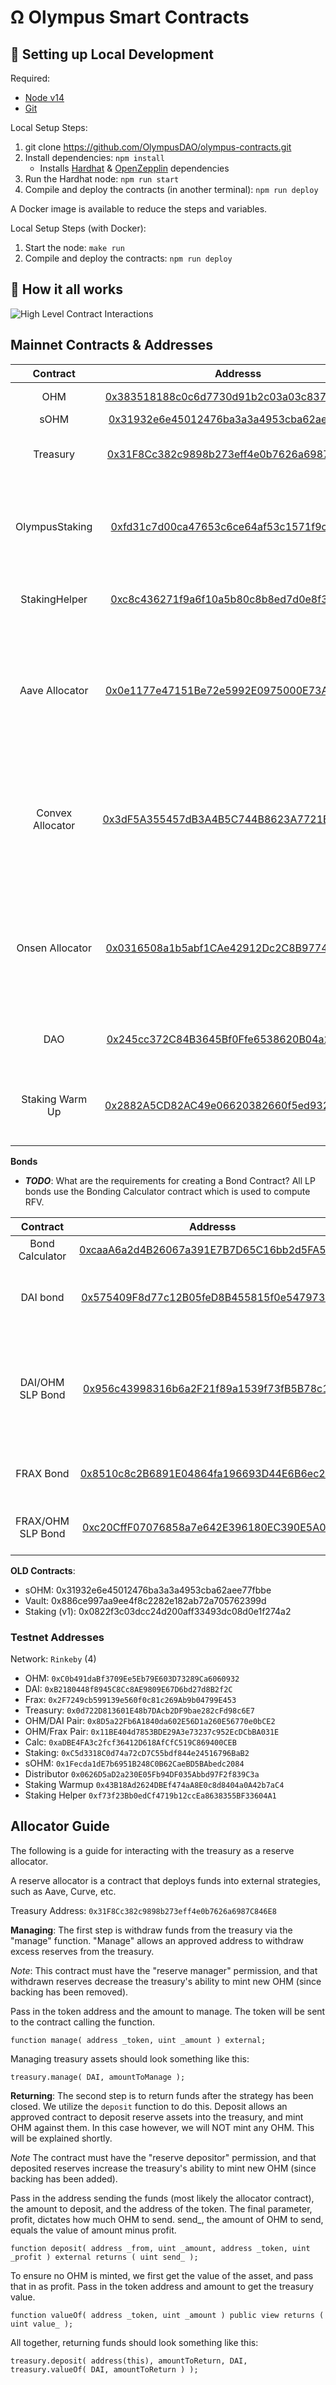 # Ω Olympus Smart Contracts

## 🔧 Setting up Local Development

Required:

- [Node v14](https://nodejs.org/download/release/latest-v14.x/)
- [Git](https://git-scm.com/downloads)

Local Setup Steps:

1. git clone https://github.com/OlympusDAO/olympus-contracts.git
1. Install dependencies: `npm install`
   - Installs [Hardhat](https://hardhat.org/getting-started/) & [OpenZepplin](https://docs.openzeppelin.com/contracts/4.x/) dependencies
1. Run the Hardhat node: `npm run start`
1. Compile and deploy the contracts (in another terminal): `npm run deploy`

A Docker image is available to reduce the steps and variables.

Local Setup Steps (with Docker):

1. Start the node: `make run`
1. Compile and deploy the contracts: `npm run deploy`

## 🤨 How it all works

![High Level Contract Interactions](./docs/box-diagram.png)

## Mainnet Contracts & Addresses

|     Contract     |                                                       Addresss                                                        | Notes                                                                                                                               |
| :--------------: | :-------------------------------------------------------------------------------------------------------------------: | ----------------------------------------------------------------------------------------------------------------------------------- |
|       OHM        | [0x383518188c0c6d7730d91b2c03a03c837814a899](https://etherscan.io/address/0x383518188c0c6d7730d91b2c03a03c837814a899) | Main Token Contract                                                                                                                 |
|       sOHM       | [0x31932e6e45012476ba3a3a4953cba62aee77fbbe](https://etherscan.io/address/0x31932e6e45012476ba3a3a4953cba62aee77fbbe) | Staked Ohm                                                                                                                          |
|     Treasury     | [0x31F8Cc382c9898b273eff4e0b7626a6987C846E8](https://etherscan.io/address/0x31F8Cc382c9898b273eff4e0b7626a6987C846E8) | Olympus Treasury holds all the assets                                                                                               |
|  OlympusStaking  | [0xfd31c7d00ca47653c6ce64af53c1571f9c36566a](https://etherscan.io/address/0xfd31c7d00ca47653c6ce64af53c1571f9c36566a) | Main Staking contract responsible for calling rebases every 2200 blocks                                                             |
|  StakingHelper   | [0xc8c436271f9a6f10a5b80c8b8ed7d0e8f37a612d](https://etherscan.io/address/0xc8c436271f9a6f10a5b80c8b8ed7d0e8f37a612d) | Helper Contract to Stake with 0 warmup                                                                                              |
|  Aave Allocator  | [0x0e1177e47151Be72e5992E0975000E73Ab5fd9D4](https://etherscan.io/address/0x0e1177e47151Be72e5992E0975000E73Ab5fd9D4) | Sends DAI from the treasury to Aave (via deposit) in exchange for aDAI and holds it. See [Allocator Guide](#allocator-guide)        |
| Convex Allocator | [0x3dF5A355457dB3A4B5C744B8623A7721BF56dF78](https://etherscan.io/address/0x3dF5A355457dB3A4B5C744B8623A7721BF56dF78) | Sends FRAX from the treasury to Convex and accumulates trading fees, CRV and CVX. See [Allocator Guide](#allocator-guide)           |
| Onsen Allocator  | [0x0316508a1b5abf1CAe42912Dc2C8B9774b682fFC](https://etherscan.io/address/0x0316508a1b5abf1CAe42912Dc2C8B9774b682fFC) | Sends OHM-DAI SLP from the treasury to the Sushi Onsen pool, accumulating SUSHI and xSUSHI. See [Allocator Guide](#allocator-guide) |
|       DAO        | [0x245cc372C84B3645Bf0Ffe6538620B04a217988B](https://etherscan.io/address/0x245cc372C84B3645Bf0Ffe6538620B04a217988B) | Storage Wallet for DAO under MS                                                                                                     |
| Staking Warm Up  | [0x2882A5CD82AC49e06620382660f5ed932607c5f1](https://etherscan.io/address/0x2882A5CD82AC49e06620382660f5ed932607c5f1) | Instructs the Staking contract when a user can claim sOHM                                                                           |

**Bonds**

- **_TODO_**: What are the requirements for creating a Bond Contract?
  All LP bonds use the Bonding Calculator contract which is used to compute RFV.

|     Contract      |                                                       Addresss                                                        | Notes                                                                              |
| :---------------: | :-------------------------------------------------------------------------------------------------------------------: | ---------------------------------------------------------------------------------- |
|  Bond Calculator  | [0xcaaA6a2d4B26067a391E7B7D65C16bb2d5FA571A](https://etherscan.io/address/0xcaaA6a2d4B26067a391E7B7D65C16bb2d5FA571A) |                                                                                    |
|     DAI bond      | [0x575409F8d77c12B05feD8B455815f0e54797381c](https://etherscan.io/address/0x575409F8d77c12B05feD8B455815f0e54797381c) | Main bond managing serve mechanics for OHM/DAI                                     |
| DAI/OHM SLP Bond  | [0x956c43998316b6a2F21f89a1539f73fB5B78c151](https://etherscan.io/address/0x956c43998316b6a2F21f89a1539f73fB5B78c151) | Manages mechhanism for thhe protocol to buy baack its own liquidity from the pair. |
|     FRAX Bond     | [0x8510c8c2B6891E04864fa196693D44E6B6ec2514](https://etherscan.io/address/0x8510c8c2B6891E04864fa196693D44E6B6ec2514) | Similar to DAI bond but using FRAX                                                 |
| FRAX/OHM SLP Bond | [0xc20CffF07076858a7e642E396180EC390E5A02f7](https://etherscan.io/address/0xc20CffF07076858a7e642E396180EC390E5A02f7) | Similar to DAI/OHM but using FRAX                                                  |

**OLD Contracts**:

- sOHM: 0x31932e6e45012476ba3a3a4953cba62aee77fbbe
- Vault: 0x886ce997aa9ee4f8c2282e182ab72a705762399d
- Staking (v1): 0x0822f3c03dcc24d200aff33493dc08d0e1f274a2

### Testnet Addresses

Network: `Rinkeby` (4)

- OHM: `0xC0b491daBf3709Ee5Eb79E603D73289Ca6060932`
- DAI: `0xB2180448f8945C8Cc8AE9809E67D6bd27d8B2f2C`
- Frax: `0x2F7249cb599139e560f0c81c269Ab9b04799E453`
- Treasury: `0x0d722D813601E48b7DAcb2DF9bae282cFd98c6E7`
- OHM/DAI Pair: `0x8D5a22Fb6A1840da602E56D1a260E56770e0bCE2`
- OHM/Frax Pair: `0x11BE404d7853BDE29A3e73237c952EcDCbBA031E`
- Calc: `0xaDBE4FA3c2fcf36412D618AfCfC519C869400CEB`
- Staking: `0xC5d3318C0d74a72cD7C55bdf844e24516796BaB2`
- sOHM: `0x1Fecda1dE7b6951B248C0B62CaeBD5BAbedc2084`
- Distributor `0x0626D5aD2a230E05Fb94DF035Abbd97F2f839C3a`
- Staking Warmup `0x43B18Ad2624DBEf474aA8E0c8d8404a0A42b7aC4`
- Staking Helper `0xf73f23Bb0edCf4719b12ccEa8638355BF33604A1`

## Allocator Guide

The following is a guide for interacting with the treasury as a reserve allocator.

A reserve allocator is a contract that deploys funds into external strategies, such as Aave, Curve, etc.

Treasury Address: `0x31F8Cc382c9898b273eff4e0b7626a6987C846E8`

**Managing**:
The first step is withdraw funds from the treasury via the "manage" function. "Manage" allows an approved address to withdraw excess reserves from the treasury.

_Note_: This contract must have the "reserve manager" permission, and that withdrawn reserves decrease the treasury's ability to mint new OHM (since backing has been removed).

Pass in the token address and the amount to manage. The token will be sent to the contract calling the function.

```
function manage( address _token, uint _amount ) external;
```

Managing treasury assets should look something like this:

```
treasury.manage( DAI, amountToManage );
```

**Returning**:
The second step is to return funds after the strategy has been closed.
We utilize the `deposit` function to do this. Deposit allows an approved contract to deposit reserve assets into the treasury, and mint OHM against them. In this case however, we will NOT mint any OHM. This will be explained shortly.

_Note_ The contract must have the "reserve depositor" permission, and that deposited reserves increase the treasury's ability to mint new OHM (since backing has been added).

Pass in the address sending the funds (most likely the allocator contract), the amount to deposit, and the address of the token. The final parameter, profit, dictates how much OHM to send. send\_, the amount of OHM to send, equals the value of amount minus profit.

```
function deposit( address _from, uint _amount, address _token, uint _profit ) external returns ( uint send_ );
```

To ensure no OHM is minted, we first get the value of the asset, and pass that in as profit.
Pass in the token address and amount to get the treasury value.

```
function valueOf( address _token, uint _amount ) public view returns ( uint value_ );
```

All together, returning funds should look something like this:

```
treasury.deposit( address(this), amountToReturn, DAI, treasury.valueOf( DAI, amountToReturn ) );
```
